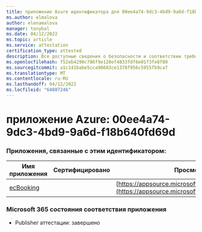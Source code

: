 ```yaml
---
title: приложение Azure идентификатора для 00ee4a74-9dc3-4bd9-9a6d-f18b640fd69d
ms.author: elmalova
author: elenamalova
manager: tonybal
ms.date: 04/12/2022
ms.topic: article
ms.service: attestation
certification_type: attested
description: Все доступные сведения о безопасности и соответствии требованиям для 00ee4a74-9dc3-4bd9-9a6d-f18b640fd69d.
ms.openlocfilehash: f52eb4290c786f9e120ef4833fdf6e01f3fe8f80
ms.sourcegitcommit: a1c141babe5cca98683ce1378f956c5955fb9caf
ms.translationtype: MT
ms.contentlocale: ru-RU
ms.lasthandoff: 04/12/2022
ms.locfileid: "64807246"
---
```

# <a name="azure-app-id-00ee4a74-9dc3-4bd9-9a6d-f18b640fd69d"></a>приложение Azure: 00ee4a74-9dc3-4bd9-9a6d-f18b640fd69d


### <a name="apps-associated-with-this-id"></a>Приложения, связанные с этим идентификатором:
| **Имя приложения** | **Сертифицировано** | **Просмотр в AppSource** |
|--------------|---------------|-----------------------|
| [ecBooking](../forward/WA200002096.md) |  | [https://appsource.microsoft.com/product/office/WA200002096](https://appsource.microsoft.com/product/office/WA200002096) |

### <a name="microsoft-365-app-compliance-status"></a>Microsoft 365 состояния соответствия приложения
- Publisher аттестации: завершено
